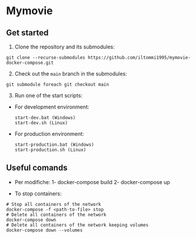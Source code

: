 # Mymovie

## Get started

1. Clone the repository and its submodules:
```
git clone --recurse-submodules https://github.com/iltommi1995/mymovie-docker-compose.git
```
2. Check out the `main` branch in the submodules:
```
git submodule foreach git checkout main
```
3. Run one of the start scripts:
- For development environment:
  ```
  start-dev.bat (Windows)
  start-dev.sh (Linux)
  ```

- For production environment:
  ```
  start-production.bat (Windows)
  start-production.sh (Linux)
  ```

## Useful comands

- Per modifiche:
1- docker-compose build <service-name>
2- docker-compose up

- To stop containers:
```
# Stop all containers of the network
docker-compose -f <path-to-file> stop
# Delete all containers of the network
docker-compose down
# Delete all containers of the network keeping volumes
docker-compose down --volumes
```

